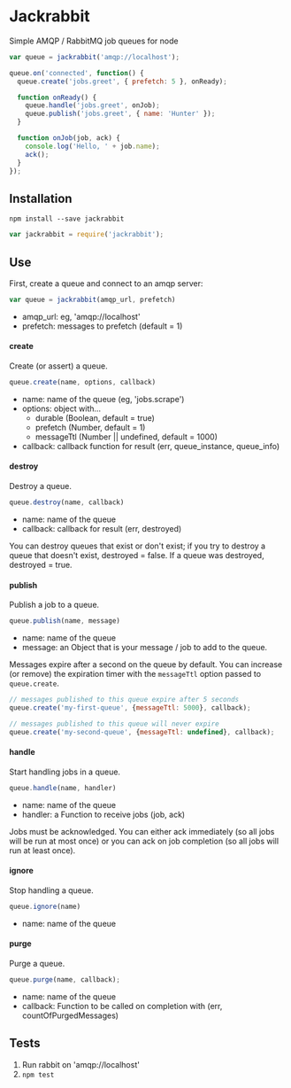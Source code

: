 # Jackrabbit

Simple AMQP / RabbitMQ job queues for node

```js
var queue = jackrabbit('amqp://localhost');

queue.on('connected', function() {
  queue.create('jobs.greet', { prefetch: 5 }, onReady);

  function onReady() {
    queue.handle('jobs.greet', onJob);
    queue.publish('jobs.greet', { name: 'Hunter' });
  }

  function onJob(job, ack) {
    console.log('Hello, ' + job.name);
    ack();
  }
});
```

## Installation

```
npm install --save jackrabbit
```

```js
var jackrabbit = require('jackrabbit');
```

## Use

First, create a queue and connect to an amqp server:

```js
var queue = jackrabbit(amqp_url, prefetch)
```

- amqp_url: eg, 'amqp://localhost'
- prefetch: messages to prefetch (default = 1)

#### create

Create (or assert) a queue.

```js
queue.create(name, options, callback)
```

- name: name of the queue (eg, 'jobs.scrape')
- options: object with...
  - durable (Boolean, default = true)
  - prefetch (Number, default = 1)
  - messageTtl (Number || undefined, default = 1000)
- callback: callback function for result (err, queue_instance, queue_info)

#### destroy

Destroy a queue.

```js
queue.destroy(name, callback)
```

- name: name of the queue
- callback: callback for result (err, destroyed)

You can destroy queues that exist or don't exist;
if you try to destroy a queue that doesn't exist,
destroyed = false. If a queue was destroyed,
destroyed = true.

#### publish

Publish a job to a queue.

```js
queue.publish(name, message)
```

- name: name of the queue
- message: an Object that is your message / job to add to the queue. 

Messages expire after a second on the queue by default. You can increase (or remove) the expiration timer with the `messageTtl` option passed to `queue.create`. 

```js
// messages published to this queue expire after 5 seconds
queue.create('my-first-queue', {messageTtl: 5000}, callback);
```

```js
// messages published to this queue will never expire
queue.create('my-second-queue', {messageTtl: undefined}, callback); 
```
#### handle

Start handling jobs in a queue.

```js
queue.handle(name, handler)
```

- name: name of the queue
- handler: a Function to receive jobs (job, ack)

Jobs must be acknowledged. You can either ack immediately
(so all jobs will be run at most once) or
you can ack on job completion (so all jobs will run at least once).

#### ignore

Stop handling a queue.

```js
queue.ignore(name)
```

- name: name of the queue

#### purge

Purge a queue.

```js
queue.purge(name, callback);
```

- name: name of the queue
- callback: Function to be called on completion with (err, countOfPurgedMessages)

## Tests

1. Run rabbit on 'amqp://localhost'
2. `npm test`

